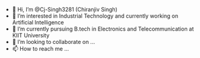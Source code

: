 - 👋 Hi, I’m @Cj-Singh3281 (Chiranjiv Singh)
- 👀 I’m interested in Industrial Technology and currently working on Artificial Intelligence 
- 🌱 I’m currently pursuing B.tech in Electronics and Telecommunication at KIIT University
- 💞️ I’m looking to collaborate on ...
- 📫 How to reach me ...

<!---
Cj-Singh3281/Cj-Singh3281 is a ✨ special ✨ repository because its `README.md` (this file) appears on your GitHub profile.
You can click the Preview link to take a look at your changes.
--->
